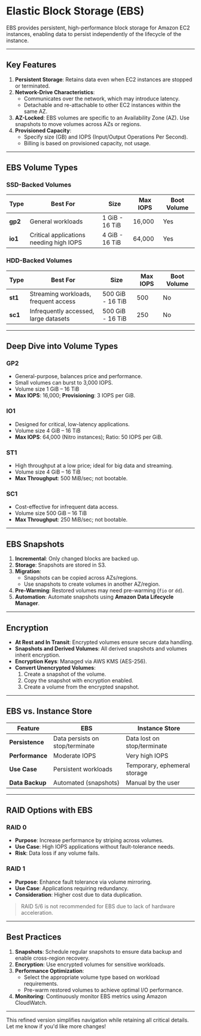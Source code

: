 
# **Elastic Block Storage (EBS)**

EBS provides persistent, high-performance block storage for Amazon EC2 instances, enabling data to persist independently of the lifecycle of the instance.

---

## **Key Features**

1. **Persistent Storage**: Retains data even when EC2 instances are stopped or terminated.
2. **Network-Drive Characteristics**:
   - Communicates over the network, which may introduce latency.
   - Detachable and re-attachable to other EC2 instances within the same AZ.
3. **AZ-Locked**: EBS volumes are specific to an Availability Zone (AZ). Use snapshots to move volumes across AZs or regions.
4. **Provisioned Capacity**:
   - Specify size (GB) and IOPS (Input/Output Operations Per Second).
   - Billing is based on provisioned capacity, not usage.

---

## **EBS Volume Types**

### **SSD-Backed Volumes**
| **Type**  | **Best For**                                | **Size**            | **Max IOPS**  | **Boot Volume** |
|-----------|---------------------------------------------|---------------------|---------------|-----------------|
| **gp2**   | General workloads                           | 1 GiB - 16 TiB      | 16,000        | Yes             |
| **io1**   | Critical applications needing high IOPS     | 4 GiB - 16 TiB      | 64,000        | Yes             |

### **HDD-Backed Volumes**
| **Type**  | **Best For**                                | **Size**            | **Max IOPS**  | **Boot Volume** |
|-----------|---------------------------------------------|---------------------|---------------|-----------------|
| **st1**   | Streaming workloads, frequent access        | 500 GiB - 16 TiB    | 500           | No              |
| **sc1**   | Infrequently accessed, large datasets       | 500 GiB - 16 TiB    | 250           | No              |

---

## **Deep Dive into Volume Types**

### **GP2**
- General-purpose, balances price and performance.
- Small volumes can burst to 3,000 IOPS.
- Volume size 1 GiB – 16 TiB
- **Max IOPS**: 16,000; **Provisioning**: 3 IOPS per GiB.

### **IO1**
- Designed for critical, low-latency applications.
- Volume size 4 GiB – 16 TiB
- **Max IOPS**: 64,000 (Nitro instances); Ratio: 50 IOPS per GiB.

### **ST1**
- High throughput at a low price; ideal for big data and streaming.
- Volume size 4 GiB – 16 TiB
- **Max Throughput**: 500 MiB/sec; not bootable.

### **SC1**
- Cost-effective for infrequent data access.
- Volume size 500 GiB – 16 TiB
- **Max Throughput**: 250 MiB/sec; not bootable.

---

## **EBS Snapshots**

1. **Incremental**: Only changed blocks are backed up.
2. **Storage**: Snapshots are stored in S3.
3. **Migration**:
   - Snapshots can be copied across AZs/regions.
   - Use snapshots to create volumes in another AZ/region.
4. **Pre-Warming**: Restored volumes may need pre-warming (`fio` or `dd`).
5. **Automation**: Automate snapshots using **Amazon Data Lifecycle Manager**.

---

## **Encryption**

- **At Rest and In Transit**: Encrypted volumes ensure secure data handling.
- **Snapshots and Derived Volumes**: All derived snapshots and volumes inherit encryption.
- **Encryption Keys**: Managed via AWS KMS (AES-256).
- **Convert Unencrypted Volumes**:
  1. Create a snapshot of the volume.
  2. Copy the snapshot with encryption enabled.
  3. Create a volume from the encrypted snapshot.

---

## **EBS vs. Instance Store**

| **Feature**       | **EBS**                   | **Instance Store**            |
|-------------------|---------------------------|--------------------------------|
| **Persistence**   | Data persists on stop/terminate | Data lost on stop/terminate  |
| **Performance**   | Moderate IOPS            | Very high IOPS                |
| **Use Case**      | Persistent workloads      | Temporary, ephemeral storage  |
| **Data Backup**   | Automated (snapshots)     | Manual by the user            |

---

## **RAID Options with EBS**

### **RAID 0**
- **Purpose**: Increase performance by striping across volumes.
- **Use Case**: High IOPS applications without fault-tolerance needs.
- **Risk**: Data loss if any volume fails.

### **RAID 1**
- **Purpose**: Enhance fault tolerance via volume mirroring.
- **Use Case**: Applications requiring redundancy.
- **Consideration**: Higher cost due to data duplication.

> RAID 5/6 is not recommended for EBS due to lack of hardware acceleration.

---

## **Best Practices**

1. **Snapshots**: Schedule regular snapshots to ensure data backup and enable cross-region recovery.
2. **Encryption**: Use encrypted volumes for sensitive workloads.
3. **Performance Optimization**:
   - Select the appropriate volume type based on workload requirements.
   - Pre-warm restored volumes to achieve optimal I/O performance.
4. **Monitoring**: Continuously monitor EBS metrics using Amazon CloudWatch.

---

This refined version simplifies navigation while retaining all critical details. Let me know if you'd like more changes!